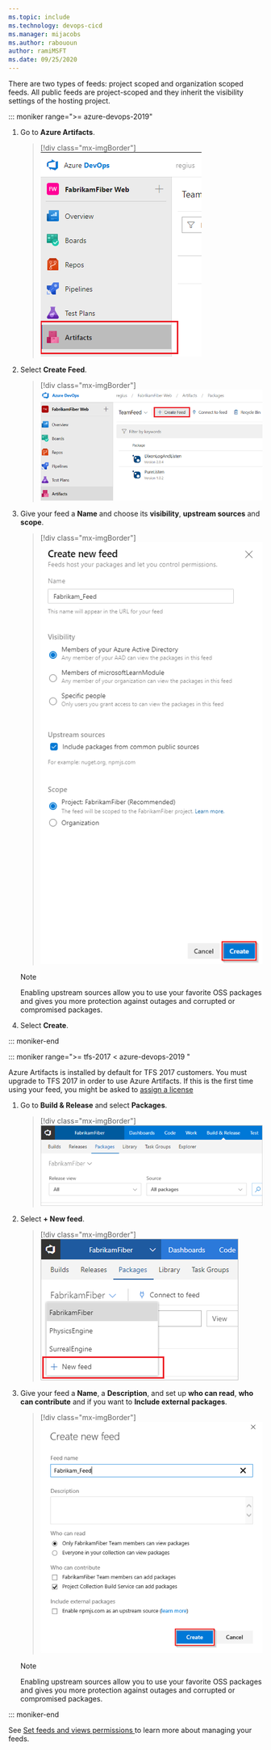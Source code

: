 ```yaml
---
ms.topic: include
ms.technology: devops-cicd
ms.manager: mijacobs
ms.author: rabououn
author: ramiMSFT
ms.date: 09/25/2020
---
```


There are two types of feeds: project scoped and organization scoped feeds. All public feeds are project-scoped and they inherit the visibility settings of the hosting project.

::: moniker range=">= azure-devops-2019"

1. Go to **Azure Artifacts**.

   > [!div class="mx-imgBorder"] 
   > ![Go to Azure Artifacts](../media/goto-feed-hub-azure-devops-newnav.png)

2. Select **Create Feed**.

   > [!div class="mx-imgBorder"] 
   > ![New feed button](../media/new-feed-button-azure-devops-newnav.png)

3. Give your feed a **Name** and choose its **visibility**, **upstream sources** and **scope**.

   > [!div class="mx-imgBorder"] 
   > ![New feed dialog box](../media/new-feed-dialog-azure-devops.png)

   > [!NOTE]   
   > Enabling upstream sources allow you to use your favorite OSS packages and gives you more protection against outages and corrupted or compromised packages.

4. Select **Create**.

::: moniker-end

::: moniker range=">= tfs-2017 < azure-devops-2019 "

Azure Artifacts is installed by default for TFS 2017 customers. You must upgrade to TFS 2017 in order to use Azure Artifacts. If this is the first time using your feed, you might be asked to [assign a license](../start-using-azure-artifacts.md?preserve-view=true&view=tfs-2018#assign-licenses-in-tfs)

1. Go to **Build & Release** and select **Packages**.

   > [!div class="mx-imgBorder"] 
   > ![Go to Azure Artifacts TFS](../media/goto-feed-hub.png)

2. Select **+ New feed**.

   > [!div class="mx-imgBorder"] 
   > ![New feed button TFS](../media/new-feed-button.png)

3. Give your feed a **Name**, a **Description**, and set up **who can read**, **who can contribute** and if you want to **Include external packages**.

   > [!div class="mx-imgBorder"] 
   > ![New feed dialog box TFS](../media/new-feed-dialog-azure-tfs.png)

   > [!NOTE]   
   > Enabling upstream sources allow you to use your favorite OSS packages and gives you more protection against outages and corrupted or compromised packages.

::: moniker-end

See [Set feeds and views permissions ](../feeds/feed-permissions.md) to learn more about managing your feeds.